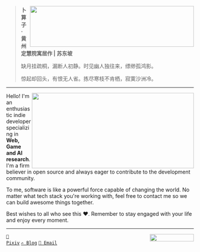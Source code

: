 <div>

<img src="https://github-readme-stats.vercel.app/api?username=RiverTwilight&show_icons=true&hide_title=true&hide=contribs&include_all_commits=true" align="right" height="110" width="440">

> **卜算子 · 黄州定慧院寓居作 | 苏东坡**
> 
> 缺月挂疏桐，漏断人初静。时见幽人独往来，缥缈孤鸿影。
> 
> 惊起却回头，有恨无人省。拣尽寒枝不肯栖，寂寞沙洲冷。

</div>

<hr/>

<div>
  
<img src="https://github-readme-stats.vercel.app/api/top-langs/?username=rivertwilight&hide=shaderlab,jupyter+notebook,mathematica&hide_progress=true&langs_count=8" align="right" height="203" width="435">

Hello! I'm an enthusiastic indie developer specializing in **Web, Game and AI research**. I'm a firm believer in open source and always eager to contribute to the development community.

To me, software is like a powerful force capable of changing the world. No matter what tech stack you're working with, feel free to contact me so we can build awesome things together.

Best wishes to all who see this ❤️. Remember to stay engaged with your life and enjoy every moment.

</div>
<hr />

<img src="https://komarev.com/ghpvc/?username=rivertwilight" height="20" width="118" align="right">

<code>[🎨 Pixiv](https://www.pixiv.net/en/users/35572742)</code> <code>[✍️ Blog](https://rene.wang)</code> <code>[📧 Email](mailto:contact@rene.wang)</code>
